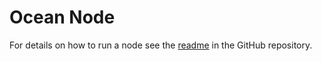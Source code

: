 # Ocean Node

For details on how to run a node see the [readme](https://github.com/oceanprotocol/ocean-node/) in the GitHub repository.
